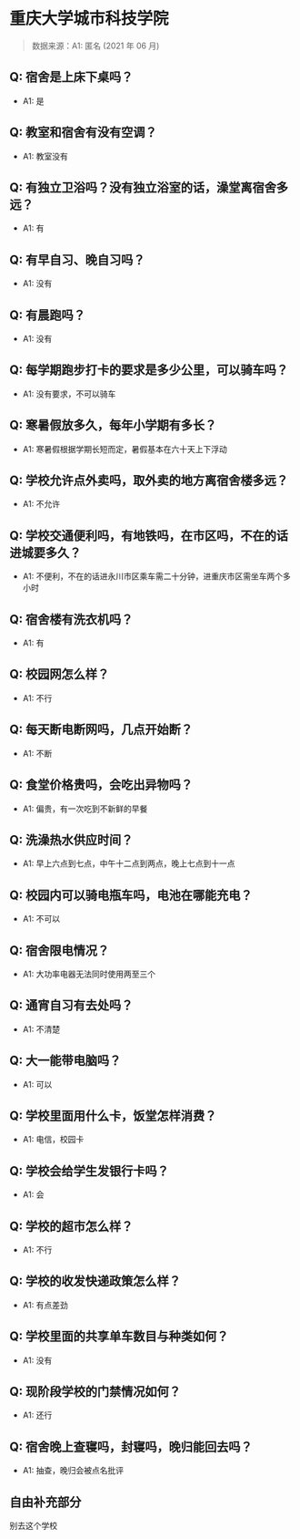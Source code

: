 # 重庆大学城市科技学院

> 数据来源：A1: 匿名 (2021 年 06 月)

## Q: 宿舍是上床下桌吗？

- A1: 是

## Q: 教室和宿舍有没有空调？

- A1: 教室没有

## Q: 有独立卫浴吗？没有独立浴室的话，澡堂离宿舍多远？

- A1: 有

## Q: 有早自习、晚自习吗？

- A1: 没有

## Q: 有晨跑吗？

- A1: 没有

## Q: 每学期跑步打卡的要求是多少公里，可以骑车吗？

- A1: 没有要求，不可以骑车

## Q: 寒暑假放多久，每年小学期有多长？

- A1: 寒暑假根据学期长短而定，暑假基本在六十天上下浮动

## Q: 学校允许点外卖吗，取外卖的地方离宿舍楼多远？

- A1: 不允许

## Q: 学校交通便利吗，有地铁吗，在市区吗，不在的话进城要多久？

- A1: 不便利，不在的话进永川市区乘车需二十分钟，进重庆市区需坐车两个多小时

## Q: 宿舍楼有洗衣机吗？

- A1: 有

## Q: 校园网怎么样？

- A1: 不行

## Q: 每天断电断网吗，几点开始断？

- A1: 不断

## Q: 食堂价格贵吗，会吃出异物吗？

- A1: 偏贵，有一次吃到不新鲜的早餐

## Q: 洗澡热水供应时间？

- A1: 早上六点到七点，中午十二点到两点，晚上七点到十一点

## Q: 校园内可以骑电瓶车吗，电池在哪能充电？

- A1: 不可以

## Q: 宿舍限电情况？

- A1: 大功率电器无法同时使用两至三个

## Q: 通宵自习有去处吗？

- A1: 不清楚

## Q: 大一能带电脑吗？

- A1: 可以

## Q: 学校里面用什么卡，饭堂怎样消费？

- A1: 电信，校园卡

## Q: 学校会给学生发银行卡吗？

- A1: 会

## Q: 学校的超市怎么样？

- A1: 不行

## Q: 学校的收发快递政策怎么样？

- A1: 有点差劲

## Q: 学校里面的共享单车数目与种类如何？

- A1: 没有

## Q: 现阶段学校的门禁情况如何？

- A1: 还行

## Q: 宿舍晚上查寝吗，封寝吗，晚归能回去吗？

- A1: 抽查，晚归会被点名批评

## 自由补充部分

别去这个学校